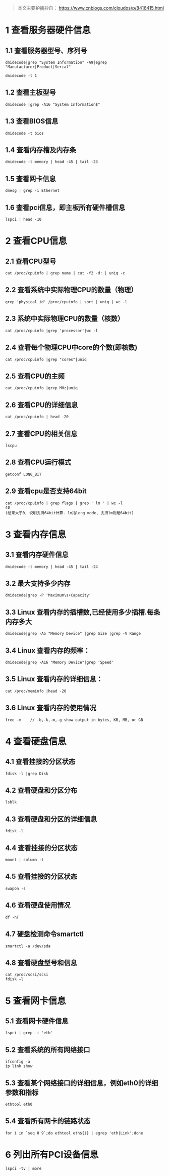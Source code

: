 > 本文主要护摘抄自： https://www.cnblogs.com/cloudos/p/8416415.html

# 1 查看服务器硬件信息

## 1.1 查看服务器型号、序列号

```
dmidecode|grep "System Information" -A9|egrep  "Manufacturer|Product|Serial" 

dmidecode -t 1
```

## 1.2 查看主板型号

```
dmidecode |grep -A16 "System Information$" 
```

## 1.3 查看BIOS信息

```
dmidecode -t bios
```

## 1.4 查看内存槽及内存条

```
dmidecode -t memory | head -45 | tail -23
```

## 1.5 查看网卡信息

```
dmesg | grep -i Ethernet
```

## 1.6  查看pci信息，即主板所有硬件槽信息
```
lspci | head -10
```

# 2 查看CPU信息

## 2.1 查看CPU型号

```
cat /proc/cpuinfo | grep name | cut -f2 -d: | uniq -c
```

## 2.2 查看系统中实际物理CPU的数量（物理）

```
grep 'physical id' /proc/cpuinfo | sort | uniq | wc -l
```

## 2.3 系统中实际物理CPU的数量（核数）

```
cat /proc/cpuinfo |grep 'processor'|wc -l
```

## 2.4 查看每个物理CPU中core的个数(即核数)

```
cat /proc/cpuinfo |grep "cores"|uniq 
```

## 2.5 查看CPU的主频

```
cat /proc/cpuinfo |grep MHz|uniq 
```

## 2.6 查看CPU的详细信息

```
cat /proc/cpuinfo | head -20
```

## 2.7 查看CPU的相关信息

```
lscpu
```

## 2.8 查看CPU运行模式

```
getconf LONG_BIT
```

## 2.9 查看cpu是否支持64bit

```
cat /proc/cpuinfo | grep flags | grep ' lm ' | wc -l
40
(结果大于0, 说明支持64bit计算. lm指long mode, 支持lm则是64bit)
```

# 3 查看内存信息

## 3.1 查看内存硬件信息

```
dmidecode -t memory | head -45 | tail -24
```

## 3.2 最大支持多少内存

```
dmidecode|grep -P 'Maximum\s+Capacity'
```

## 3.3 Linux 查看内存的插槽数,已经使用多少插槽.每条内存多大

```
dmidecode|grep -A5 "Memory Device" |grep Size |grep -V Range
```

## 3.4 Linux 查看内存的频率：

```
dmidecode|grep -A16 "Memory Device"|grep 'Speed'
```

## 3.5 Linux 查看内存的详细信息：

```
cat /proc/meminfo |head -20
```

## 3.6 Linux 查看内存的使用情况

```
free -m    // -b,-k,-m,-g show output in bytes, KB, MB, or GB
```

# 4 查看硬盘信息

## 4.1 查看挂接的分区状态

```
fdisk -l |grep Disk
```

## 4.2 查看硬盘和分区分布

```
lsblk
```

## 4.3 查看硬盘和分区的详细信息

```
fdisk -l   
```

## 4.4 查看挂接的分区状态

```
mount | column -t
```

## 4.5 查看挂接的分区状态

```
swapon -s   
```

## 4.6 查看硬盘使用情况

```
df -hT
```

## 4.7 硬盘检测命令smartctl

```
smartctl -a /dev/sda
```

## 4.8 查看硬盘型号和信息

```shell
cat /proc/scsi/scsi
fdisk –l
```



# 5 查看网卡信息

## 5.1 查看网卡硬件信息

```
lspci | grep -i 'eth'
```

## 5.2 查看系统的所有网络接口

```
ifconfig -a
ip link show
```

## 5.3 查看某个网络接口的详细信息，例如eth0的详细参数和指标

```
ethtool eth0
```

## 5.4 查看所有网卡的链路状态

```
for i in `seq 0 9`;do ethtool eth${i} | egrep 'eth|Link';done
```

# 6 列出所有PCI设备信息

```
lspci -tv | more
```

